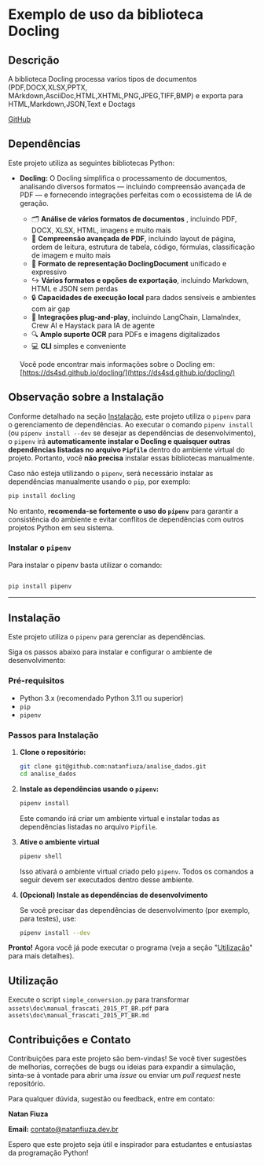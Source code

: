 # Exemplo de uso da  biblioteca Docling


## Descrição

A biblioteca Docling processa varios tipos de documentos (PDF,DOCX,XLSX,PPTX, MArkdown,AsciiDoc,HTML,XHTML,PNG,JPEG,TIFF,BMP) e exporta para HTML,Markdown,JSON,Text e Doctags 

[GitHub](https://github.com/DS4SD/docling)



## Dependências

Este projeto utiliza as seguintes bibliotecas Python:


* **Docling:** O Docling simplifica o processamento de documentos, analisando diversos formatos — incluindo compreensão avançada de PDF — e fornecendo integrações perfeitas com o ecossistema de IA de geração.


  * 🗂️ **Análise de vários formatos de documentos** , incluindo PDF, DOCX, XLSX, HTML, imagens e muito mais
  * 📑 **Compreensão avançada de PDF**, incluindo layout de página, ordem de leitura, estrutura de tabela, código, fórmulas, classificação de imagem e muito mais
  * 🧬 **Formato de representação DoclingDocument** unificado e expressivo
  * ↪️ **Vários formatos e opções de exportação**, incluindo Markdown, HTML e JSON sem perdas
  * 🔒 **Capacidades de execução local** para dados sensíveis e ambientes com air gap
  * 🤖 **Integrações plug-and-play**, incluindo LangChain, LlamaIndex, Crew AI e Haystack para IA de agente
  * 🔍 **Amplo suporte OCR** para PDFs e imagens digitalizados
  * 💻 **CLI** simples e conveniente

  Você pode encontrar mais informações sobre o Docling em: [https://ds4sd.github.io/docling/](https://ds4sd.github.io/docling/)



## Observação sobre a Instalação

Conforme detalhado na seção [Instalação](#instalação), este projeto utiliza o `pipenv` para o gerenciamento de dependências. Ao executar o comando `pipenv install` (ou `pipenv install --dev` se desejar as dependências de desenvolvimento), o `pipenv` irá **automaticamente instalar o Docling e quaisquer outras dependências listadas no arquivo `Pipfile`** dentro do ambiente virtual do projeto. Portanto, você **não precisa** instalar essas bibliotecas manualmente.

Caso não esteja utilizando o `pipenv`, será necessário instalar as dependências manualmente usando o `pip`, por exemplo:

```bash
pip install docling
```
No entanto, **recomenda-se fortemente o uso do `pipenv`** para garantir a consistência do ambiente e evitar conflitos de dependências com outros projetos Python em seu sistema.

### Instalar o `pipenv`

Para instalar o pipenv basta utilizar o comando:

```bash

pip install pipenv

```

-----

## Instalação

Este projeto utiliza o `pipenv` para gerenciar as dependências. 

Siga os passos abaixo para instalar e configurar o ambiente de desenvolvimento:

### Pré-requisitos

*   Python 3.x (recomendado Python 3.11 ou superior)
*   `pip`
*   `pipenv`

### Passos para Instalação

1.  **Clone o repositório:**

    ```bash
    git clone git@github.com:natanfiuza/analise_dados.git
    cd analise_dados
    ```

2.  **Instale as dependências usando o `pipenv`:**

    ```bash
    pipenv install
    ```
    Este comando irá criar um ambiente virtual e instalar todas as dependências listadas no arquivo `Pipfile`.

3.  **Ative o ambiente virtual**

    ```bash
    pipenv shell
    ```
    Isso ativará o ambiente virtual criado pelo `pipenv`. Todos os comandos a seguir devem ser executados dentro desse ambiente.

4.  **(Opcional) Instale as dependências de desenvolvimento**

    Se você precisar das dependências de desenvolvimento (por exemplo, para testes), use:

    ```bash
    pipenv install --dev
    ```

**Pronto!** Agora você já pode executar o programa (veja a seção "[Utilização](#utilização)" para mais detalhes).


## Utilização

Execute o script `simple_conversion.py` para transformar `assets\doc\manual_frascati_2015_PT_BR.pdf` para `assets\doc\manual_frascati_2015_PT_BR.md`

## Contribuições e Contato

Contribuições para este projeto são bem-vindas! Se você tiver sugestões de melhorias, correções de bugs ou ideias para expandir a simulação, sinta-se à vontade para abrir uma *issue* ou enviar um *pull request* neste repositório.

Para qualquer dúvida, sugestão ou feedback, entre em contato:

**Natan Fiuza**

**Email:** [contato@natanfiuza.dev.br](mailto:contato@natanfiuza.dev.br)

Espero que este projeto seja útil e inspirador para estudantes e entusiastas da programação Python!